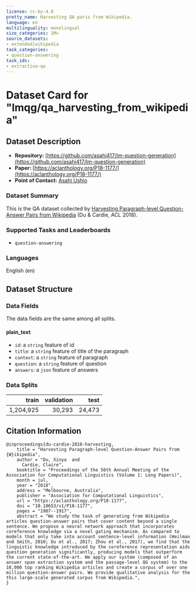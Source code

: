 ```yaml
---
license: cc-by-4.0
pretty_name: Harvesting QA paris from Wikipedia.
language: en
multilinguality: monolingual
size_categories: 1M<
source_datasets:
- extended|wikipedia
task_categories:
- question-answering
task_ids:
- extractive-qa
---
```


# Dataset Card for "lmqg/qa_harvesting_from_wikipedia"

## Dataset Description
- **Repository:** [https://github.com/asahi417/lm-question-generation](https://github.com/asahi417/lm-question-generation)
- **Paper:** [https://aclanthology.org/P18-1177/](https://aclanthology.org/P18-1177/)
- **Point of Contact:** [Asahi Ushio](http://asahiushio.com/)

### Dataset Summary
This is the QA dataset collected by [Harvesting Paragraph-level Question-Answer Pairs from Wikipedia](https://aclanthology.org/P18-1177) (Du & Cardie, ACL 2018).


### Supported Tasks and Leaderboards
* `question-answering`

### Languages
English (en)

## Dataset Structure

### Data Fields
The data fields are the same among all splits.

#### plain_text

- `id`: a `string` feature of id
- `title`: a `string` feature of title of the paragraph 
- `context`: a `string` feature of paragraph 
- `question`: a `string` feature of question
- `answers`: a `json` feature of answers

### Data Splits

|train    |validation|test    |
|--------:|---------:|-------:|
|1,204,925|    30,293|  24,473|

## Citation Information

```
@inproceedings{du-cardie-2018-harvesting,
    title = "Harvesting Paragraph-level Question-Answer Pairs from {W}ikipedia",
    author = "Du, Xinya  and
      Cardie, Claire",
    booktitle = "Proceedings of the 56th Annual Meeting of the Association for Computational Linguistics (Volume 1: Long Papers)",
    month = jul,
    year = "2018",
    address = "Melbourne, Australia",
    publisher = "Association for Computational Linguistics",
    url = "https://aclanthology.org/P18-1177",
    doi = "10.18653/v1/P18-1177",
    pages = "1907--1917",
    abstract = "We study the task of generating from Wikipedia articles question-answer pairs that cover content beyond a single sentence. We propose a neural network approach that incorporates coreference knowledge via a novel gating mechanism. As compared to models that only take into account sentence-level information (Heilman and Smith, 2010; Du et al., 2017; Zhou et al., 2017), we find that the linguistic knowledge introduced by the coreference representation aids question generation significantly, producing models that outperform the current state-of-the-art. We apply our system (composed of an answer span extraction system and the passage-level QG system) to the 10,000 top ranking Wikipedia articles and create a corpus of over one million question-answer pairs. We provide qualitative analysis for the this large-scale generated corpus from Wikipedia.",
}
```